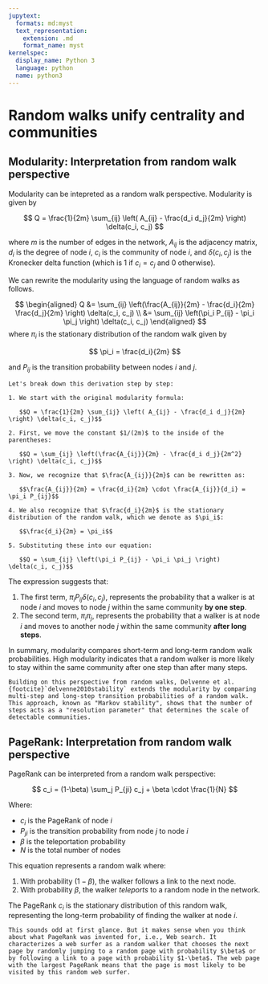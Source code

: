 ```yaml
---
jupytext:
  formats: md:myst
  text_representation:
    extension: .md
    format_name: myst
kernelspec:
  display_name: Python 3
  language: python
  name: python3
---
```


# Random walks unify centrality and communities

## Modularity: Interpretation from random walk perspective

Modularity can be intepreted as a random walk perspective. Modularity is given by

$$
Q = \frac{1}{2m} \sum_{ij} \left( A_{ij} - \frac{d_i d_j}{2m} \right) \delta(c_i, c_j)
$$

where $m$ is the number of edges in the network, $A_{ij}$ is the adjacency matrix, $d_i$ is the degree of node $i$, $c_i$ is the community of node $i$, and $\delta(c_i, c_j)$ is the Kronecker delta function (which is 1 if $c_i = c_j$ and 0 otherwise).

We can rewrite the modularity using the language of random walks as follows.

$$
\begin{aligned}
Q &= \sum_{ij} \left(\frac{A_{ij}}{2m}  - \frac{d_i}{2m} \frac{d_j}{2m} \right) \delta(c_i, c_j) \\
&= \sum_{ij} \left(\pi_i P_{ij}  - \pi_i \pi_j \right) \delta(c_i, c_j)
\end{aligned}
$$
where $\pi_i$ is the stationary distribution of the random walk given by

$$
\pi_i = \frac{d_i}{2m}
$$

and $P_{ij}$ is the transition probability between nodes $i$ and $j$.

```{note}
Let's break down this derivation step by step:

1. We start with the original modularity formula:

   $$Q = \frac{1}{2m} \sum_{ij} \left( A_{ij} - \frac{d_i d_j}{2m} \right) \delta(c_i, c_j)$$

2. First, we move the constant $1/(2m)$ to the inside of the parentheses:

   $$Q = \sum_{ij} \left(\frac{A_{ij}}{2m} - \frac{d_i d_j}{2m^2} \right) \delta(c_i, c_j)$$

3. Now, we recognize that $\frac{A_{ij}}{2m}$ can be rewritten as:

   $$\frac{A_{ij}}{2m} = \frac{d_i}{2m} \cdot \frac{A_{ij}}{d_i} = \pi_i P_{ij}$$

4. We also recognize that $\frac{d_i}{2m}$ is the stationary distribution of the random walk, which we denote as $\pi_i$:

   $$\frac{d_i}{2m} = \pi_i$$

5. Substituting these into our equation:

   $$Q = \sum_{ij} \left(\pi_i P_{ij} - \pi_i \pi_j \right) \delta(c_i, c_j)$$

```

The expression suggests that:

1. The first term, $\pi_i P_{ij} \delta(c_i, c_j)$, represents the probability that a walker is at node $i$ and moves to node $j$ within the same community **by one step**.
2. The second term, $\pi_i \pi_j$, represents the probability that a walker is at node $i$ and moves to another node $j$ within the same community **after long steps**.

In summary, modularity compares short-term and long-term random walk probabilities. High modularity indicates that a random walker is more likely to stay within the same community after one step than after many steps.

```{note}
Building on this perspective from random walks, Delvenne et al. {footcite}`delvenne2010stability` extends the modularity by comparing multi-step and long-step transition probabilities of a random walk. This approach, known as "Markov stability", shows that the number of steps acts as a "resolution parameter" that determines the scale of detectable communities.
```


## PageRank: Interpretation from random walk perspective

PageRank can be interpreted from a random walk perspective:

$$
c_i = (1-\beta) \sum_j P_{ji} c_j + \beta \cdot \frac{1}{N}
$$

Where:
- $c_i$ is the PageRank of node $i$
- $P_{ji}$ is the transition probability from node $j$ to node $i$
- $\beta$ is the teleportation probability
- $N$ is the total number of nodes

This equation represents a random walk where:
1. With probability $(1-\beta)$, the walker follows a link to the next node.
2. With probability $\beta$, the walker *teleports* to a random node in the network.

The PageRank $c_i$ is the stationary distribution of this random walk, representing the long-term probability of finding the walker at node $i$.

```{note}
This sounds odd at first glance. But it makes sense when you think about what PageRank was invented for, i.e., Web search. It characterizes a web surfer as a random walker that chooses the next page by randomly jumping to a random page with probability $\beta$ or by following a link to a page with probability $1-\beta$. The web page with the largest PageRank means that the page is most likely to be visited by this random web surfer.
```

```{footbibliography}

```
